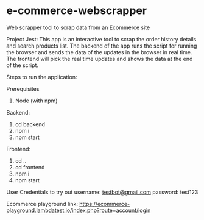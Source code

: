 # e-commerce-webscrapper
Web scrapper tool to scrap data from an Ecommerce site

Project Jest:
This app is an interactive tool to scrap the order history details and search products list. The backend
of the app runs the script for running the browser and sends the data of the updates in the browser in 
real time. The frontend will pick the real time updates and shows the data at the end of the script.

Steps to run the application:

Prerequisites
1) Node (with npm)

Backend:
1) cd backend
2) npm i
3) npm start

Frontend:
1) cd ..
2) cd frontend
3) npm i
4) npm start

User Credentials to try out
username: testbot@gmail.com
password: test123

Ecommerce playground link: https://ecommerce-playground.lambdatest.io/index.php?route=account/login